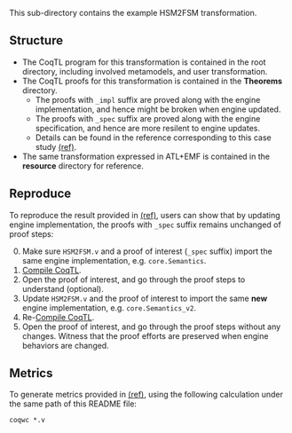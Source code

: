 This sub-directory contains the example HSM2FSM transformation.

Structure
------

* The CoqTL program for this transformation is contained in the root directory, including involved metamodels, and user transformation.
* The CoqTL proofs for this transformation is contained in the **Theorems** directory.
  * The proofs with `_impl` suffix are proved along with the engine implementation, and hence might be broken when engine updated.
  * The proofs with `_spec` suffix are proved along with the engine specification, and hence are more resilent to engine updates.
  * Details can be found in the reference corresponding to this case study [(ref)]().
* The same transformation expressed in ATL+EMF is contained in the **resource** directory for reference.

Reproduce
------
To reproduce the result provided in [(ref)](), users can show that by updating engine implementation, the proofs with `_spec` suffix remains unchanged of proof steps:

0. Make sure `HSM2FSM.v` and a proof of interest (`_spec` suffix) import the same engine implementation, e.g. `core.Semantics`.
1. [Compile CoqTL]().
2. Open the proof of interest, and go through the proof steps to understand (optional).
3. Update `HSM2FSM.v` and the proof of interest to import the same **new** engine implementation, e.g. `core.Semantics_v2`.
3. Re-[Compile CoqTL]().
4. Open the proof of interest, and go through the proof steps without any changes. Witness that the proof efforts are preserved when engine behaviors are changed.

Metrics
------

To generate metrics provided in [(ref)](), using the following calculation under the same path of this README file:

```
coqwc *.v
```

